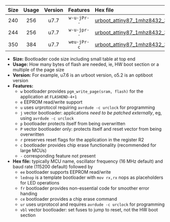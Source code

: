 |Size|Usage|Version|Features|Hex file|
|:-:|:-:|:-:|:-:|:--|
|240|256|u7.7|`w-u-jPr--`|[urboot_attiny87_1mhz8432_38400bps_lednop_ur_vbl.hex](https://raw.githubusercontent.com/stefanrueger/urboot.hex/main/mcus/attiny87/fcpu_1mhz8432/38400_bps/urboot_attiny87_1mhz8432_38400bps_lednop_ur_vbl.hex)|
|244|256|u7.7|`w-u-jpr--`|[urboot_attiny87_1mhz8432_38400bps_lednop_fr_ur_vbl.hex](https://raw.githubusercontent.com/stefanrueger/urboot.hex/main/mcus/attiny87/fcpu_1mhz8432/38400_bps/urboot_attiny87_1mhz8432_38400bps_lednop_fr_ur_vbl.hex)|
|350|384|u7.7|`weu-jPr-c`|[urboot_attiny87_1mhz8432_38400bps_ee_lednop_fr_ce_ur_vbl.hex](https://raw.githubusercontent.com/stefanrueger/urboot.hex/main/mcus/attiny87/fcpu_1mhz8432/38400_bps/urboot_attiny87_1mhz8432_38400bps_ee_lednop_fr_ce_ur_vbl.hex)|

- **Size:** Bootloader code size including small table at top end
- **Usage:** How many bytes of flash are needed, ie, HW boot section or a multiple of the page size
- **Version:** For example, u7.6 is an urboot version, o5.2 is an optiboot version
- **Features:**
  + `w` bootloader provides `pgm_write_page(sram, flash)` for the application at `FLASHEND-4+1`
  + `e` EEPROM read/write support
  + `u` uses urprotocol requiring `avrdude -c urclock` for programming
  + `j` vector bootloader: applications *need to be patched externally*, eg, using `avrdude -c urclock`
  + `p` bootloader protects itself from being overwritten
  + `P` vector bootloader only: protects itself and reset vector from being overwritten
  + `r` preserves reset flags for the application in the register R2
  + `c` bootloader provides chip erase functionality (recommended for large MCUs)
  + `-` corresponding feature not present
- **Hex file:** typically MCU name, oscillator frequency (16 MHz default) and baud rate (115200 default) followed by
  + `ee` bootloader supports EEPROM read/write
  + `lednop` is a template bootloader with `mov rx,rx` nops as placeholders for LED operations
  + `fr` bootloader provides non-essential code for smoother error handing
  + `ce` bootloader provides a chip erase command
  + `ur` uses urprotocol and requires `avrdude -c urclock` for programming
  + `vbl` vector bootloader: set fuses to jump to reset, not the HW boot section
